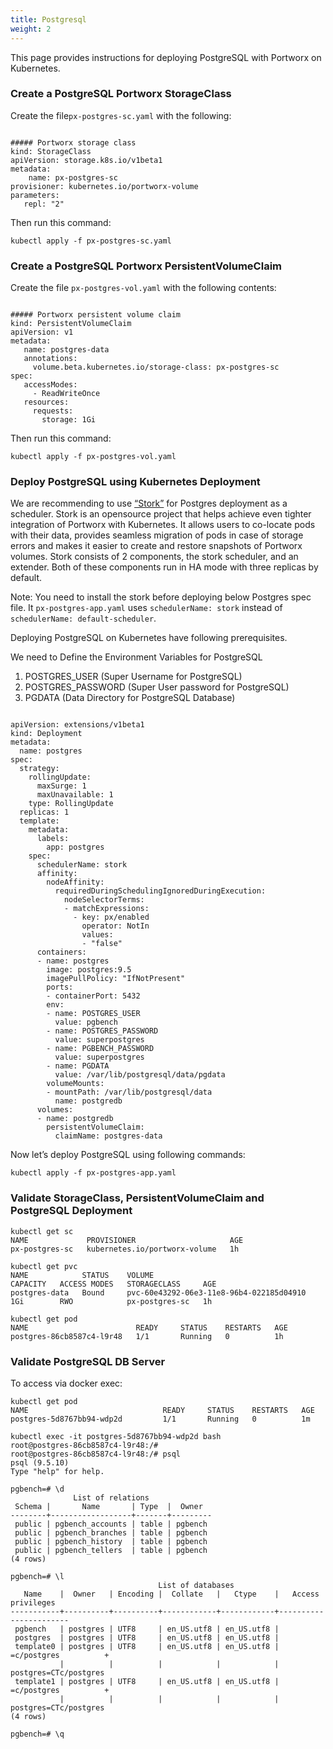 ```yaml
---
title: Postgresql
weight: 2
---
```


This page provides instructions for deploying PostgreSQL with Portworx on Kubernetes.

### Create a PostgreSQL Portworx StorageClass

Create the file`px-postgres-sc.yaml` with the following:

```text

##### Portworx storage class
kind: StorageClass
apiVersion: storage.k8s.io/v1beta1
metadata:
    name: px-postgres-sc
provisioner: kubernetes.io/portworx-volume
parameters:
   repl: "2"

```

Then run this command:

`kubectl apply -f px-postgres-sc.yaml`

### Create a PostgreSQL Portworx PersistentVolumeClaim

Create the file `px-postgres-vol.yaml` with the following contents:

```text

##### Portworx persistent volume claim
kind: PersistentVolumeClaim
apiVersion: v1
metadata:
   name: postgres-data
   annotations:
     volume.beta.kubernetes.io/storage-class: px-postgres-sc
spec:
   accessModes:
     - ReadWriteOnce
   resources:
     requests:
       storage: 1Gi

```

Then run this command:

`kubectl apply -f px-postgres-vol.yaml`

### Deploy PostgreSQL using Kubernetes Deployment

We are recommending to use [“Stork”](/portworx-install-with-kubernetes/operate-and-maintain-on-kubernetes/monitoring/stork) for Postgres deployment as a scheduler. Stork is an opensource project that helps achieve even tighter integration of Portworx with Kubernetes. It allows users to co-locate pods with their data, provides seamless migration of pods in case of storage errors and makes it easier to create and restore snapshots of Portworx volumes. Stork consists of 2 components, the stork scheduler, and an extender. Both of these components run in HA mode with three replicas by default.

Note: You need to install the stork before deploying below Postgres spec file. It `px-postgres-app.yaml` uses `schedulerName: stork` instead of `schedulerName: default-scheduler`.

Deploying PostgreSQL on Kubernetes have following prerequisites.

We need to Define the Environment Variables for PostgreSQL

1. POSTGRES\_USER \(Super Username for PostgreSQL\)
2. POSTGRES\_PASSWORD \(Super User password for PostgreSQL\)
3. PGDATA \(Data Directory for PostgreSQL Database\)

```text

apiVersion: extensions/v1beta1
kind: Deployment
metadata:
  name: postgres
spec:
  strategy:
    rollingUpdate:
      maxSurge: 1
      maxUnavailable: 1
    type: RollingUpdate
  replicas: 1
  template:
    metadata:
      labels:
        app: postgres
    spec:
      schedulerName: stork    
      affinity:
        nodeAffinity:
          requiredDuringSchedulingIgnoredDuringExecution:
            nodeSelectorTerms:
            - matchExpressions:
              - key: px/enabled
                operator: NotIn
                values:
                - "false"
      containers:
      - name: postgres
        image: postgres:9.5
        imagePullPolicy: "IfNotPresent"
        ports:
        - containerPort: 5432
        env:
        - name: POSTGRES_USER
          value: pgbench
        - name: POSTGRES_PASSWORD
          value: superpostgres
        - name: PGBENCH_PASSWORD
          value: superpostgres
        - name: PGDATA
          value: /var/lib/postgresql/data/pgdata
        volumeMounts:
        - mountPath: /var/lib/postgresql/data
          name: postgredb
      volumes:
      - name: postgredb
        persistentVolumeClaim:
          claimName: postgres-data

```

Now let’s deploy PostgreSQL using following commands:

`kubectl apply -f px-postgres-app.yaml`

### Validate StorageClass, PersistentVolumeClaim and PostgreSQL Deployment

```text
kubectl get sc
NAME             PROVISIONER                     AGE
px-postgres-sc   kubernetes.io/portworx-volume   1h

kubectl get pvc
NAME            STATUS    VOLUME                                     CAPACITY   ACCESS MODES   STORAGECLASS     AGE
postgres-data   Bound     pvc-60e43292-06e3-11e8-96b4-022185d04910   1Gi        RWO            px-postgres-sc   1h

kubectl get pod
NAME                        READY     STATUS    RESTARTS   AGE
postgres-86cb8587c4-l9r48   1/1       Running   0          1h
```

### Validate PostgreSQL DB Server

To access via docker exec:

```text
kubectl get pod
NAME                              READY     STATUS    RESTARTS   AGE
postgres-5d8767bb94-wdp2d         1/1       Running   0          1m

kubectl exec -it postgres-5d8767bb94-wdp2d bash
root@postgres-86cb8587c4-l9r48:/#
root@postgres-86cb8587c4-l9r48:/# psql
psql (9.5.10)
Type "help" for help.

pgbench=# \d
              List of relations
 Schema |       Name       | Type  |  Owner
--------+------------------+-------+---------
 public | pgbench_accounts | table | pgbench
 public | pgbench_branches | table | pgbench
 public | pgbench_history  | table | pgbench
 public | pgbench_tellers  | table | pgbench
(4 rows)

pgbench=# \l
                                 List of databases
   Name    |  Owner   | Encoding |  Collate   |   Ctype    |   Access privileges
-----------+----------+----------+------------+------------+-----------------------
 pgbench   | postgres | UTF8     | en_US.utf8 | en_US.utf8 |
 postgres  | postgres | UTF8     | en_US.utf8 | en_US.utf8 |
 template0 | postgres | UTF8     | en_US.utf8 | en_US.utf8 | =c/postgres          +
           |          |          |            |            | postgres=CTc/postgres
 template1 | postgres | UTF8     | en_US.utf8 | en_US.utf8 | =c/postgres          +
           |          |          |            |            | postgres=CTc/postgres
(4 rows)

pgbench=# \q
```
